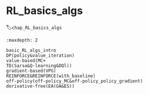 

<!--
 * @version:
 * @Author:  StevenJokess（蔡舒起） https://github.com/StevenJokess
 * @Date: 2023-05-25 02:41:42
 * @LastEditors:  StevenJokess（蔡舒起） https://github.com/StevenJokess
 * @LastEditTime: 2023-06-17 21:54:20
 * @Description:
 * @Help me: make friends by a867907127@gmail.com and help me get some “foreign” things or service I need in life; 如有帮助，请赞助，失业3年了。![支付宝收款码](https://github.com/StevenJokess/d2rl/blob/master/img/%E6%94%B6.jpg)
 * @TODO::
 * @Reference:
-->
# RL_basics_algs
:label:`chap_RL_basics_algs`



```toc
:maxdepth: 2

basic_RL_algs_intro
DP(policy&value_iteration)
value-based(MC+
TD(Sarsa&Q-learning&DQl))
gradient-based(VPG)
REINFORCE&REINFORCE(with_baseline)
off-policy(off-policy_MC&off-policy_policy_gradient)
derivative-free(EA(GA&ES))
```


[1]: https://bigquant.com/community/t/topic/127158
